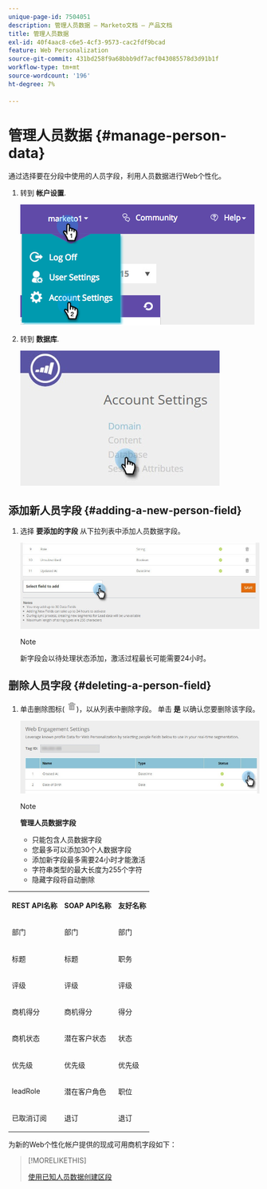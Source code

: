 ```yaml
---
unique-page-id: 7504051
description: 管理人员数据 — Marketo文档 — 产品文档
title: 管理人员数据
exl-id: 40f4aac8-c6e5-4cf3-9573-cac2fdf9bcad
feature: Web Personalization
source-git-commit: 431bd258f9a68bbb9df7acf043085578d3d91b1f
workflow-type: tm+mt
source-wordcount: '196'
ht-degree: 7%

---
```


# 管理人员数据 {#manage-person-data}

通过选择要在分段中使用的人员字段，利用人员数据进行Web个性化。

1. 转到 **帐户设置**.

   ![](assets/image2015-5-7-15-3a17-3a23.png)

1. 转到 **数据库**.

   ![](assets/account-settings-dropdown-database.jpg)

## 添加新人员字段 {#adding-a-new-person-field}

1. 选择 **要添加的字段** 从下拉列表中添加人员数据字段。

   ![](assets/add-a-person-field-hand.jpg)

   >[!NOTE]
   >
   >新字段会以待处理状态添加，激活过程最长可能需要24小时。

## 删除人员字段 {#deleting-a-person-field}

1. 单击删除图标( ![—](assets/image2015-3-24-13-3a45-3a56.png))，以从列表中删除字段。 单击 **是** 以确认您要删除该字段。

   ![](assets/web-engagement-settings-delete.jpg)

   >[!NOTE]
   >
   >**管理人员数据字段**
   >
   >* 只能包含人员数据字段
   >* 您最多可以添加30个人数据字段
   >* 添加新字段最多需要24小时才能激活
   >* 字符串类型的最大长度为255个字符
   >* 隐藏字段将自动删除

<table> 
 <tbody> 
  <tr> 
   <th><p>REST API名称</p></th> 
   <th><p>SOAP API名称</p></th> 
   <th><p>友好名称</p></th> 
  </tr> 
  <tr> 
   <td><p>部门</p></td> 
   <td><p>部门</p></td> 
   <td><p>部门</p></td> 
  </tr> 
  <tr> 
   <td><p>标题</p></td> 
   <td><p>标题</p></td> 
   <td><p>职务</p></td> 
  </tr> 
  <tr> 
   <td><p>评级</p></td> 
   <td><p>评级</p></td> 
   <td><p>评级</p></td> 
  </tr> 
  <tr> 
   <td><p>商机得分</p></td> 
   <td><p>商机得分</p></td> 
   <td><p>得分</p></td> 
  </tr> 
  <tr> 
   <td><p>商机状态</p></td> 
   <td><p>潜在客户状态</p></td> 
   <td><p>状态</p></td> 
  </tr> 
  <tr> 
   <td><p>优先级</p></td> 
   <td><p>优先级</p></td> 
   <td><p>优先级</p></td> 
  </tr> 
  <tr> 
   <td><p>leadRole</p></td> 
   <td><p>潜在客户角色</p></td> 
   <td><p>职位</p></td> 
  </tr> 
  <tr> 
   <td><p>已取消订阅</p></td> 
   <td><p>退订</p></td> 
   <td><p>退订</p></td> 
  </tr> 
 </tbody> 
</table>

为新的Web个性化帐户提供的现成可用商机字段如下：

>[!MORELIKETHIS]
>
>[使用已知人员数据创建区段](/help/marketo/product-docs/web-personalization/using-web-segments/create-a-segment-using-known-person-data.md)

